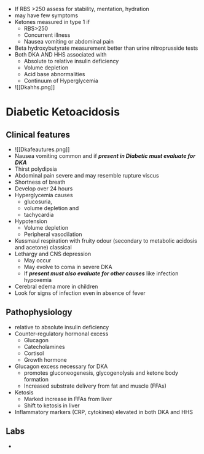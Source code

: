 - If RBS >250 assess for stability, mentation, hydration
- may have few symptoms
- Ketones measured in type 1 if 
	- RBS>250 
	- Concurrent illness
	- Nausea vomiting or abdominal pain
- Beta hydroxybutyrate measurement better than urine nitroprusside tests 
- Both DKA AND HHS associated with 
	- Absolute to relative insulin deficiency
	- Volume depletion 
	- Acid base abnormalities
	- Continuum of Hyperglycemia
- ![[Dkahhs.png]]
# Diabetic Ketoacidosis
## Clinical features
- ![[Dkafeautures.png]]
- Nausea vomiting common and if ***present in Diabetic must evaluate for DKA***
- Thirst polydipsia 
- Abdominal pain severe and may resemble rupture viscus 
- Shortness of breath
- Develop over 24 hours 
- Hyperglycemia causes 
	- glucosuria, 
	- volume depletion and 
	- tachycardia
- Hypotension
	- Volume depletion
	- Peripheral vasodilation
- Kussmaul respiration with fruity odour (secondary to metabolic acidosis and acetone) classical 
- Lethargy and CNS depression
	- May occur
	- May evolve to coma in severe DKA
	- If ***present must also evaluate for other causes*** like infection hypoxemia
- Cerebral edema more in children
- Look for signs of infection even in absence of fever 
## Pathophysiology
- relative to absolute insulin deficiency
- Counter-regulatory hormonal excess 
	- Glucagon
	- Catecholamines
	- Cortisol
	- Growth hormone
- Glucagon excess necessary for DKA
	- promotes gluconeogenesis, glycogenolysis and ketone body formation
	- Increased substrate delivery from fat and muscle  (FFAs)
- Ketosis
	- Marked increase in FFAs from liver 
	- Shift to ketosis in liver 
- Inflammatory markers (CRP, cytokines) elevated in both DKA and HHS
## Labs 
- 